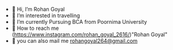 - 👋 Hi, I’m Rohan Goyal
- 👀 I’m interested in travelling
- 🌱 I’m currently Pursuing BCA from Poornima University
- 📱 How to reach me (https://www.instagram.com/rohan_goyal_2616/)"Rohan Goyal"
- 📩 you can also mail me rohangoyal264@gmail.com

<!---
37rohan/37rohan is a ✨ special ✨ repository because its `README.md` (this file) appears on your GitHub profile.
You can click the Preview link to take a look at your changes.
--->
